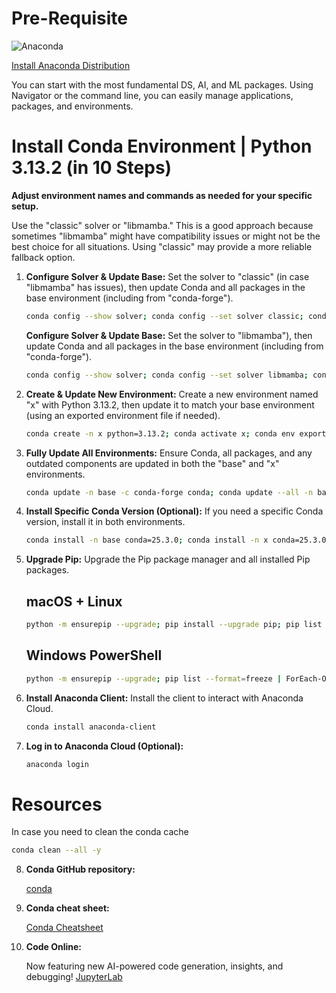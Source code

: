 # Pre-Requisite

![Anaconda](https://www.anaconda.com/wp-content/uploads/2022/12/anaconda_secondary_logo.svg)

[Install Anaconda Distribution](https://www.anaconda.com/download/success)

You can start with the most fundamental DS, AI, and ML packages. Using Navigator or the command line, you can easily manage applications, packages, and environments.

# Install Conda Environment | Python 3.13.2 (in 10 Steps)

**Adjust environment names and commands as needed for your specific setup.**

Use the "classic" solver or "libmamba." This is a good approach because sometimes "libmamba" might have compatibility issues or might not be the best choice for all situations.
Using "classic" may provide a more reliable fallback option.

1. **Configure Solver & Update Base:** Set the solver to "classic" (in case "libmamba" has issues), then update Conda and all packages in the base environment (including from "conda-forge").

   ```bash
   conda config --show solver; conda config --set solver classic; conda update -n base -c conda-forge conda; conda config --add channels conda-forge; conda update --all -n base; conda upgrade --all
   ```

   **Configure Solver & Update Base:** Set the solver to "libmamba"), then update Conda and all packages in the base environment (including from "conda-forge").

   ```bash
   conda config --show solver; conda config --set solver libmamba; conda update -n base -c conda-forge conda; conda config --add channels conda-forge; conda update --all -n base; conda upgrade --all
   ```

2. **Create & Update New Environment:** Create a new environment named "x" with Python 3.13.2, then update it to match your base environment (using an exported environment file if needed).

   ```bash
   conda create -n x python=3.13.2; conda activate x; conda env export > environment.yml; conda env update -n x -f environment.yml
   ```

3. **Fully Update All Environments:** Ensure Conda, all packages, and any outdated components are updated in both the "base" and "x" environments.

   ```bash
   conda update -n base -c conda-forge conda; conda update --all -n base; conda upgrade --all; conda update -n x -c conda-forge conda; conda update --all -n x; conda upgrade --all; conda update -n base -c defaults conda; conda update -n base -c defaults anaconda-navigator; conda list anaconda-navigator
   ```

4. **Install Specific Conda Version (Optional):** If you need a specific Conda version, install it in both environments.

   ```bash
   conda install -n base conda=25.3.0; conda install -n x conda=25.3.0
   ```

5. **Upgrade Pip:** Upgrade the Pip package manager and all installed Pip packages.

   ## macOS + Linux

   ```bash
   python -m ensurepip --upgrade; pip install --upgrade pip; pip list --format=freeze | awk -F '==' '{print $1}' | xargs -n1 pip install -U
   ```

   ## Windows PowerShell

   ```bash
   python -m ensurepip --upgrade; pip list --format=freeze | ForEach-Object {$_.Split('==')[0]} | ForEach-Object {pip install -U $_}
   ```

6. **Install Anaconda Client:** Install the client to interact with Anaconda Cloud.

   ```bash
   conda install anaconda-client
   ```

7. **Log in to Anaconda Cloud (Optional):**
   ```bash
   anaconda login
   ```

# Resources

In case you need to clean the conda cache

```bash
conda clean --all -y
```

8. **Conda GitHub repository:**

   [conda](https://github.com/conda/conda)

9. **Conda cheat sheet:**

   [Conda Cheatsheet](https://docs.conda.io/projects/conda/en/latest/_downloads/843d9e0198f2a193a3484886fa28163c/conda-cheatsheet.pdf)

10. **Code Online:**

    Now featuring new AI-powered code generation, insights, and debugging! [JupyterLab](https://nb.anaconda.cloud)

